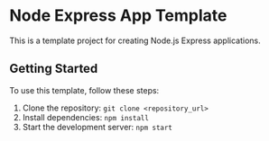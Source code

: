 # Node Express App Template

This is a template project for creating Node.js Express applications.

## Getting Started

To use this template, follow these steps:

1. Clone the repository: `git clone <repository_url>`
2. Install dependencies: `npm install`
3. Start the development server: `npm start`
